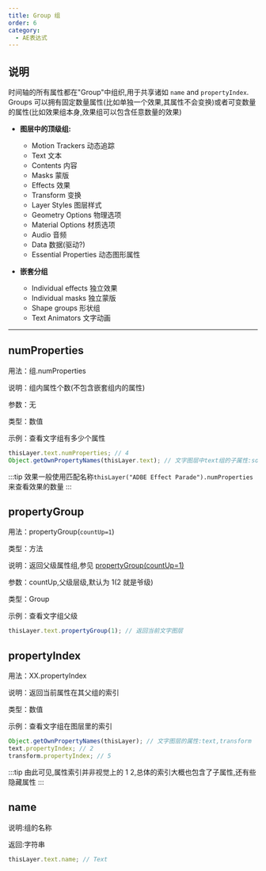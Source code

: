 ```yaml
---
title: Group 组
order: 6
category:
  - AE表达式
---
```


## 说明

时间轴的所有属性都在"Group"中组织,用于共享诸如 `name` and `propertyIndex`.
Groups 可以拥有固定数量属性(比如单独一个效果,其属性不会变换)或者可变数量的属性(比如效果组本身,效果组可以包含任意数量的效果)

- **图层中的顶级组:**

  - Motion Trackers 动态追踪
  - Text 文本
  - Contents 内容
  - Masks 蒙版
  - Effects 效果
  - Transform 变换
  - Layer Styles 图层样式
  - Geometry Options 物理选项
  - Material Options 材质选项
  - Audio 音频
  - Data 数据(驱动?)
  - Essential Properties 动态图形属性

- **嵌套分组**

  - Individual effects 独立效果
  - Individual masks 独立蒙版
  - Shape groups 形状组
  - Text Animators 文字动画

---

## numProperties

用法：组.numProperties

说明：组内属性个数(不包含嵌套组内的属性)

参数：无

类型：数值

示例：查看文字组有多少个属性

```javascript
thisLayer.text.numProperties; // 4
Object.getOwnPropertyNames(thisLayer.text); // 文字图层中text组的子属性:sourceText, pathOption, moreOption,Animator
```

:::tip
效果一般使用匹配名称`thisLayer("ADBE Effect Parade").numProperties`来查看效果的数量
:::

## propertyGroup

用法：propertyGroup(`countUp=1`)

类型：方法

说明：返回父级属性组,参见 [propertyGroup(countUp=1)](property.html#property-propertygroup)

参数：countUp,父级层级,默认为 1(2 就是爷级)

类型：Group

示例：查看文字组父级

```javascript
thisLayer.text.propertyGroup(1); // 返回当前文字图层
```

## propertyIndex

用法：XX.propertyIndex

说明：返回当前属性在其父组的索引

类型：数值

示例：查看文字组在图层里的索引

```javascript
Object.getOwnPropertyNames(thisLayer); // 文字图层的属性:text,transform
text.propertyIndex; // 2
transform.propertyIndex; // 5
```

:::tip
由此可见,属性索引并非视觉上的 1 2,总体的索引大概也包含了子属性,还有些隐藏属性
:::

## name

说明:组的名称

返回:字符串

```javascript
thisLayer.text.name; // Text
```
